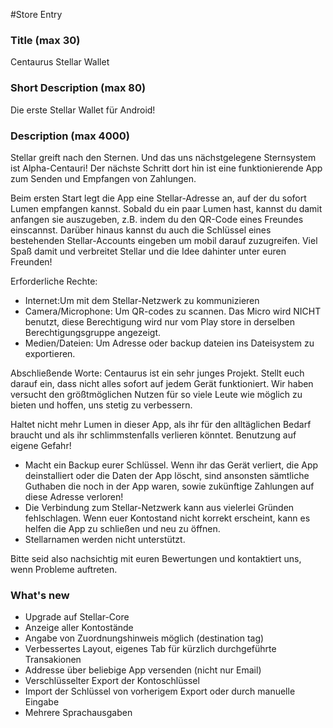 ﻿#Store Entry

### Title (max 30)

Centaurus Stellar Wallet

### Short Description (max 80)

Die erste Stellar Wallet für Android!

### Description (max 4000)

Stellar greift nach den Sternen. Und das uns nächstgelegene Sternsystem ist Alpha-Centauri! Der nächste Schritt dort hin ist eine funktionierende App zum Senden und Empfangen von Zahlungen.

Beim ersten Start legt die App eine Stellar-Adresse an, auf der du sofort Lumen empfangen kannst. Sobald du ein paar Lumen hast, kannst du damit anfangen sie auszugeben, z.B. indem du den QR-Code eines Freundes einscannst. Darüber hinaus kannst du auch die Schlüssel eines bestehenden Stellar-Accounts eingeben um mobil darauf zuzugreifen. Viel Spaß damit und verbreitet Stellar und die Idee dahinter unter euren Freunden!

Erforderliche Rechte:

* Internet:Um mit dem Stellar-Netzwerk zu kommunizieren
* Camera/Microphone: Um QR-codes zu scannen. Das Micro wird NICHT benutzt, diese Berechtigung wird nur vom Play store in derselben Berechtigungsgruppe angezeigt.
* Medien/Dateien: Um Adresse oder backup dateien ins Dateisystem zu exportieren.

Abschließende Worte:
Centaurus ist ein sehr junges Projekt. Stellt euch darauf ein, dass nicht alles sofort auf jedem Gerät funktioniert. Wir haben versucht den größtmöglichen Nutzen für so viele Leute wie möglich zu bieten und hoffen, uns stetig zu verbessern.

Haltet nicht mehr Lumen in dieser App, als ihr für den alltäglichen Bedarf braucht und als ihr schlimmstenfalls verlieren könntet. Benutzung auf eigene Gefahr!

* Macht ein Backup eurer Schlüssel. Wenn ihr das Gerät verliert, die App deinstalliert oder die Daten der App löscht, sind ansonsten sämtliche Guthaben die noch in der App waren, sowie zukünftige Zahlungen auf diese Adresse verloren!
* Die Verbindung zum Stellar-Netzwerk kann aus vielerlei Gründen fehlschlagen. Wenn euer Kontostand nicht korrekt erscheint, kann es helfen die App zu schließen und neu zu öffnen.
* Stellarnamen werden nicht unterstützt.

Bitte seid also nachsichtig mit euren Bewertungen und kontaktiert uns, wenn Probleme auftreten.

### What's new

* Upgrade auf Stellar-Core
* Anzeige aller Kontostände
* Angabe von Zuordnungshinweis möglich (destination tag)
* Verbessertes Layout, eigenes Tab für kürzlich durchgeführte Transakionen
* Addresse über beliebige App versenden (nicht nur Email)
* Verschlüsselter Export der Kontoschlüssel
* Import der Schlüssel von vorherigem Export oder durch manuelle Eingabe
* Mehrere Sprachausgaben
